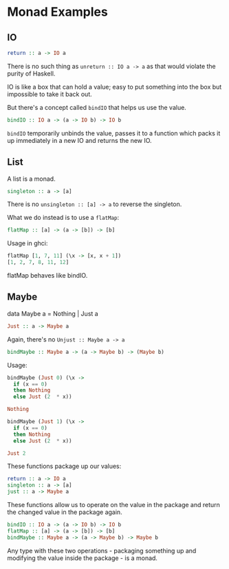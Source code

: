 # Monad Examples

## IO

```haskell
return :: a -> IO a
```

There is no such thing as `unreturn :: IO a -> a` as that would violate the purity of Haskell.

IO is like a box that can hold a value; easy to put something into the box but impossible to take it back out.

But there's a concept called `bindIO` that helps us use the value.

```haskell
bindIO :: IO a -> (a -> IO b) -> IO b
```

`bindIO` temporarily unbinds the value, passes it to a function which packs it up immediately in a new IO and returns the new IO.

## List

A list is a monad.

```haskell
singleton :: a -> [a]
```

There is no `unsingleton :: [a] -> a` to reverse the singleton.

What we do instead is to use a `flatMap`:

```haskell
flatMap :: [a] -> (a -> [b]) -> [b]
```

Usage in ghci:

```haskell
flatMap [1, 7, 11] (\x -> [x, x + 1])
[1, 2, 7, 8, 11, 12]
```

flatMap behaves like bindIO.

## Maybe

data Maybe a = Nothing | Just a

```haskell
Just :: a -> Maybe a
```

Again, there's no `Unjust :: Maybe a -> a`

```haskell
bindMaybe :: Maybe a -> (a -> Maybe b) -> (Maybe b)
```

Usage:

```haskell
bindMaybe (Just 0) (\x ->
  if (x == 0)
  then Nothing
  else Just (2  * x))

Nothing
```

```haskell
bindMaybe (Just 1) (\x ->
  if (x == 0)
  then Nothing
  else Just (2  * x))

Just 2
```

These functions package up our values:

```haskell
return :: a -> IO a
singleton :: a -> [a]
just :: a -> Maybe a
```

These functions allow us to operate on the value in the package and return the changed value in the package again.

```haskell
bindIO :: IO a -> (a -> IO b) -> IO b
flatMap :: [a] -> (a -> [b]) -> [b]
bindMaybe :: Maybe a -> (a -> Maybe b) -> Maybe b
```

Any type with these two operations - packaging something up and modifying the value inside the package - is a monad.
